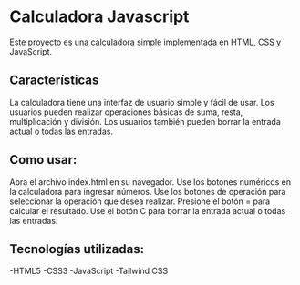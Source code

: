 # Calculadora Javascript

Este proyecto es una calculadora simple implementada en HTML, CSS y JavaScript.

## Características

La calculadora tiene una interfaz de usuario simple y fácil de usar.
Los usuarios pueden realizar operaciones básicas de suma, resta, multiplicación y división.
Los usuarios también pueden borrar la entrada actual o todas las entradas.

## Como usar:

Abra el archivo index.html en su navegador.
Use los botones numéricos en la calculadora para ingresar números.
Use los botones de operación para seleccionar la operación que desea realizar.
Presione el botón = para calcular el resultado.
Use el botón C para borrar la entrada actual o todas las entradas.

## Tecnologías utilizadas:

-HTML5
-CSS3
-JavaScript
-Tailwind CSS
